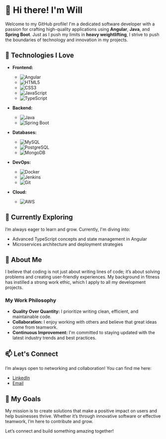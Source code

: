 # 👋 Hi there! I'm Will

Welcome to my GitHub profile! I'm a dedicated software developer with a passion for crafting high-quality applications using **Angular**, **Java**, and **Spring Boot**. Just as I push my limits in **heavy weightlifting**, I strive to push the boundaries of technology and innovation in my projects.

## 🚀 Technologies I Love

- **Frontend:** 
  - ![Angular](https://img.shields.io/badge/Angular-%E04539.svg?style=flat&logo=angular&logoColor=white) 
  - ![HTML5](https://img.shields.io/badge/HTML5-%23E34F26.svg?style=flat&logo=html5&logoColor=white)
  - ![CSS3](https://img.shields.io/badge/CSS3-%231572B6.svg?style=flat&logo=css3&logoColor=white)
  - ![JavaScript](https://img.shields.io/badge/JavaScript-%23323330.svg?style=flat&logo=javascript&logoColor=%23F7DF1E)
  - ![TypeScript](https://img.shields.io/badge/TypeScript-%23007ACC.svg?style=flat&logo=typescript&logoColor=white)

- **Backend:** 
  - ![Java](https://img.shields.io/badge/Java-%23ED8B00.svg?style=flat&logo=java&logoColor=white) 
  - ![Spring Boot](https://img.shields.io/badge/Spring%20Boot-%236DB33F.svg?style=flat&logo=spring&logoColor=white) 

- **Databases:** 
  - ![MySQL](https://img.shields.io/badge/MySQL-%234479A1.svg?style=flat&logo=mysql&logoColor=white) 
  - ![PostgreSQL](https://img.shields.io/badge/PostgreSQL-%23347BDB.svg?style=flat&logo=postgresql&logoColor=white) 
  - ![MongoDB](https://img.shields.io/badge/MongoDB-%2347A248.svg?style=flat&logo=mongodb&logoColor=white)

- **DevOps:** 
  - ![Docker](https://img.shields.io/badge/Docker-%232496ED.svg?style=flat&logo=docker&logoColor=white) 
  - ![Jenkins](https://img.shields.io/badge/Jenkins-%23D24939.svg?style=flat&logo=jenkins&logoColor=white) 
  - ![Git](https://img.shields.io/badge/Git-%23F05032.svg?style=flat&logo=git&logoColor=white)

- **Cloud:** 
  - ![AWS](https://img.shields.io/badge/Amazon%20AWS-%23232F3E.svg?style=flat&logo=amazonaws&logoColor=white) 

## 🌱 Currently Exploring

I’m always eager to learn and grow. Currently, I'm diving into:

- Advanced TypeScript concepts and state management in Angular
- Microservices architecture and deployment strategies

## 💼 About Me

I believe that coding is not just about writing lines of code; it’s about solving problems and creating user-friendly experiences. My background in fitness has instilled a strong work ethic, which I apply to all my development projects.

### My Work Philosophy

- **Quality Over Quantity:** I prioritize writing clean, efficient, and maintainable code.
- **Collaboration:** I enjoy working with others and believe that great ideas come from teamwork.
- **Continuous Improvement:** I'm committed to staying updated with the latest industry trends and best practices.

## 📫 Let's Connect

I’m always open to networking and collaboration! You can find me here:

- [LinkedIn](https://www.linkedin.com/in/will9191/)
- [Email](mailto:willian.contato91@gmail.com)

## 🎯 My Goals

My mission is to create solutions that make a positive impact on users and help businesses thrive. Whether it’s through innovative software or effective teamwork, I’m here to contribute and grow. 

Let’s connect and build something amazing together!
